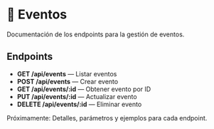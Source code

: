 # 📅 Eventos

Documentación de los endpoints para la gestión de eventos.

## Endpoints

- **GET /api/events** — Listar eventos
- **POST /api/events** — Crear evento
- **GET /api/events/:id** — Obtener evento por ID
- **PUT /api/events/:id** — Actualizar evento
- **DELETE /api/events/:id** — Eliminar evento

Próximamente: Detalles, parámetros y ejemplos para cada endpoint. 